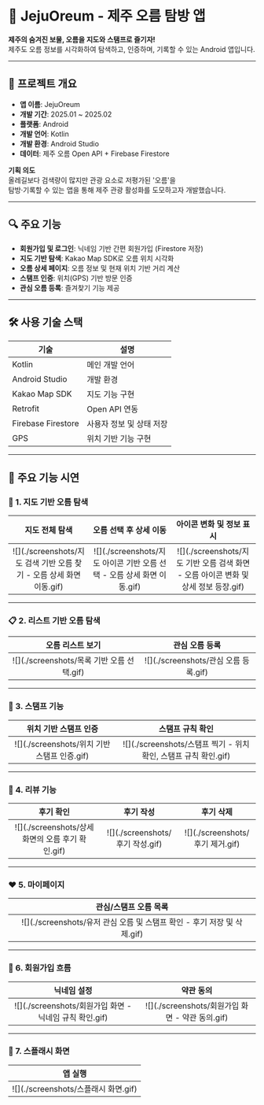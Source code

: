 # 🌋 JejuOreum - 제주 오름 탐방 앱

**제주의 숨겨진 보물, 오름을 지도와 스탬프로 즐기자!**  
제주도 오름 정보를 시각화하여 탐색하고, 인증하며, 기록할 수 있는 Android 앱입니다.

---

## 📱 프로젝트 개요

- **앱 이름**: JejuOreum  
- **개발 기간**: 2025.01 ~ 2025.02
- **플랫폼**: Android  
- **개발 언어**: Kotlin  
- **개발 환경**: Android Studio  
- **데이터**: 제주 오름 Open API + Firebase Firestore  

**기획 의도**  
올레길보다 검색량이 많지만 관광 요소로 저평가된 '오름'을  
탐방·기록할 수 있는 앱을 통해 제주 관광 활성화를 도모하고자 개발했습니다.

---

## 🔍 주요 기능

- **회원가입 및 로그인**: 닉네임 기반 간편 회원가입 (Firestore 저장)  
- **지도 기반 탐색**: Kakao Map SDK로 오름 위치 시각화  
- **오름 상세 페이지**: 오름 정보 및 현재 위치 기반 거리 계산  
- **스탬프 인증**: 위치(GPS) 기반 방문 인증  
- **관심 오름 등록**: 즐겨찾기 기능 제공  

---

## 🛠 사용 기술 스택

| 기술 | 설명 |
|------|------|
| Kotlin | 메인 개발 언어 |
| Android Studio | 개발 환경 |
| Kakao Map SDK | 지도 기능 구현 |
| Retrofit | Open API 연동 |
| Firebase Firestore | 사용자 정보 및 상태 저장 |
| GPS | 위치 기반 기능 구현 |

---

## 📱 주요 기능 시연

### 📍 1. 지도 기반 오름 탐색

| 지도 전체 탐색 | 오름 선택 후 상세 이동 | 아이콘 변화 및 정보 표시 |
|:--:|:--:|:--:|
| ![](./screenshots/지도 검색 기반 오름 찾기 - 오름 상세 화면 이동.gif) | ![](./screenshots/지도 아이콘 기반 오름 선택 - 오름 상세 화면 이동.gif) | ![](./screenshots/지도 기반 오름 검색 화면 - 오름 아이콘 변화 및 상세 정보 등장.gif) |

---

### 📋 2. 리스트 기반 오름 탐색

| 오름 리스트 보기 | 관심 오름 등록 |
|:--:|:--:|
| ![](./screenshots/목록 기반 오름 선택.gif) | ![](./screenshots/관심 오름 등록.gif) |

---

### 🧭 3. 스탬프 기능

| 위치 기반 스탬프 인증 | 스탬프 규칙 확인 |
|:--:|:--:|
| ![](./screenshots/위치 기반 스탬프 인증.gif) | ![](./screenshots/스탬프 찍기 - 위치 확인, 스탬프 규칙 확인.gif) |

---

### 📝 4. 리뷰 기능

| 후기 확인 | 후기 작성 | 후기 삭제 |
|:--:|:--:|:--:|
| ![](./screenshots/상세 화면의 오름 후기 확인.gif) | ![](./screenshots/후기 작성.gif) | ![](./screenshots/후기 제거.gif) |

---

### ❤️ 5. 마이페이지

| 관심/스탬프 오름 목록 |
|:--:|
| ![](./screenshots/유저 관심 오름 및 스탬프 확인 - 후기 저장 및 삭제.gif) |

---

### 👤 6. 회원가입 흐름

| 닉네임 설정 | 약관 동의 |
|:--:|:--:|
| ![](./screenshots/회원가입 화면 - 닉네임 규칙 확인.gif) | ![](./screenshots/회원가입 화면 - 약관 동의.gif) |

---

### 🚀 7. 스플래시 화면

| 앱 실행 |
|:--:|
| ![](./screenshots/스플래시 화면.gif) |
